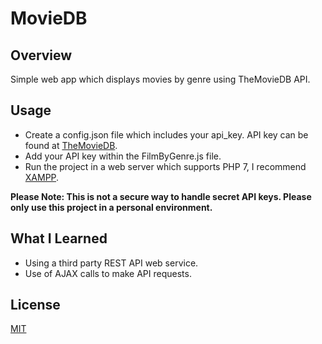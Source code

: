 # MovieDB

## Overview
Simple web app which displays movies by genre using TheMovieDB API.

## Usage
* Create a config.json file which includes your api_key. API key can be found at [TheMovieDB](https://developers.themoviedb.org).
* Add your API key within the FilmByGenre.js file.
* Run the project in a web server which supports PHP 7, I recommend [XAMPP](https://www.apachefriends.org).

**Please Note: This is not a secure way to handle secret API keys. Please only use this project in a personal environment.**

## What I Learned
* Using a third party REST API web service.
* Use of AJAX calls to make API requests.

## License
[MIT](https://choosealicense.com/licenses/mit/)
